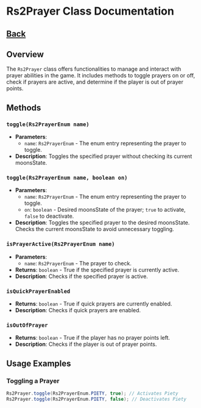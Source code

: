 # Rs2Prayer Class Documentation
## [Back](development.md)
## Overview
The `Rs2Prayer` class offers functionalities to manage and interact with prayer abilities in the game. It includes methods to toggle prayers on or off, check if prayers are active, and determine if the player is out of prayer points.

## Methods

### `toggle(Rs2PrayerEnum name)`
- **Parameters**:
    - `name`: `Rs2PrayerEnum` - The enum entry representing the prayer to toggle.
- **Description**: Toggles the specified prayer without checking its current moonsState.

### `toggle(Rs2PrayerEnum name, boolean on)`
- **Parameters**:
    - `name`: `Rs2PrayerEnum` - The enum entry representing the prayer to toggle.
    - `on`: `boolean` - Desired moonsState of the prayer; `true` to activate, `false` to deactivate.
- **Description**: Toggles the specified prayer to the desired moonsState. Checks the current moonsState to avoid unnecessary toggling.

### `isPrayerActive(Rs2PrayerEnum name)`
- **Parameters**:
    - `name`: `Rs2PrayerEnum` - The prayer to check.
- **Returns**: `boolean` - True if the specified prayer is currently active.
- **Description**: Checks if the specified prayer is active.

### `isQuickPrayerEnabled`
- **Returns**: `boolean` - True if quick prayers are currently enabled.
- **Description**: Checks if quick prayers are enabled.

### `isOutOfPrayer`
- **Returns**: `boolean` - True if the player has no prayer points left.
- **Description**: Checks if the player is out of prayer points.

## Usage Examples

### Toggling a Prayer
```java
Rs2Prayer.toggle(Rs2PrayerEnum.PIETY, true); // Activates Piety
Rs2Prayer.toggle(Rs2PrayerEnum.PIETY, false); // Deactivates Piety
